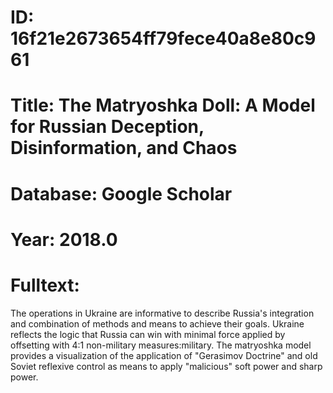 # ID: 16f21e2673654ff79fece40a8e80c961
# Title: The Matryoshka Doll: A Model for Russian Deception, Disinformation, and Chaos
# Database: Google Scholar
# Year: 2018.0
# Fulltext:
The operations in Ukraine are informative to describe Russia's integration and combination of methods and means to achieve their goals.
Ukraine reflects the logic that Russia can win with minimal force applied by offsetting with 4:1 non-military measures:military.
The matryoshka model provides a visualization of the application of "Gerasimov Doctrine" and old Soviet reflexive control as means to apply "malicious" soft power and sharp power.